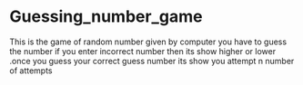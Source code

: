 # Guessing_number_game
This is the game of random number given by computer you have to guess the number if you enter incorrect number then its  show higher or lower .once you guess your correct guess number its show you attempt n number of attempts

